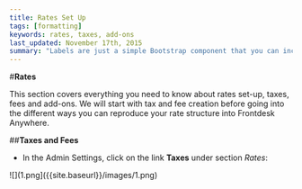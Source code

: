 ```yaml
---
title: Rates Set Up
tags: [formatting]
keywords: rates, taxes, add-ons
last_updated: November 17th, 2015
summary: "Labels are just a simple Bootstrap component that you can include in your pages as needed. They represent one of many Bootstrap options you can include in your theme."
---  
```


#**Rates** 

This section covers everything you need to know about rates set-up, taxes, fees and add-ons. We will start with tax and fee creation before going into the different ways you can reproduce your rate structure into Frontdesk Anywhere.  

##**Taxes and Fees**

- In the Admin Settings, click on the link **Taxes** under section _Rates_:  

![](1.png]({{site.baseurl}}/images/1.png)
